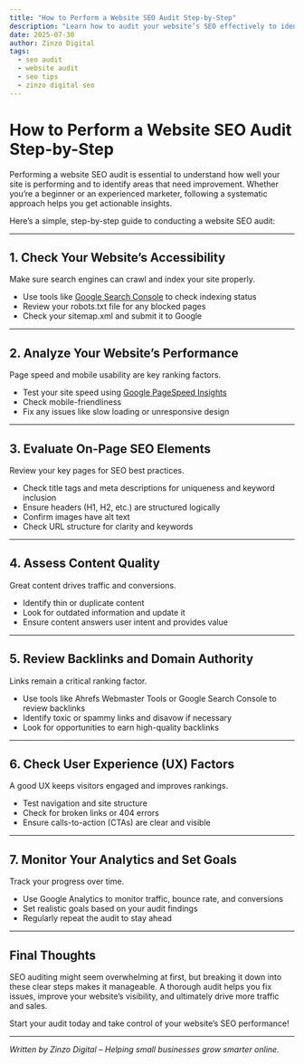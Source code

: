 ```yaml
---
title: "How to Perform a Website SEO Audit Step-by-Step"
description: "Learn how to audit your website’s SEO effectively to identify what’s working and what needs fixing."
date: 2025-07-30
author: Zinzo Digital
tags:
  - seo audit
  - website audit
  - seo tips
  - zinzo digital seo
---
```


# How to Perform a Website SEO Audit Step-by-Step

Performing a website SEO audit is essential to understand how well your site is performing and to identify areas that need improvement. Whether you’re a beginner or an experienced marketer, following a systematic approach helps you get actionable insights.

Here’s a simple, step-by-step guide to conducting a website SEO audit:

---

## 1. Check Your Website’s Accessibility

Make sure search engines can crawl and index your site properly.

- Use tools like [Google Search Console](https://search.google.com/search-console) to check indexing status  
- Review your robots.txt file for any blocked pages  
- Check your sitemap.xml and submit it to Google  

---

## 2. Analyze Your Website’s Performance

Page speed and mobile usability are key ranking factors.

- Test your site speed using [Google PageSpeed Insights](https://pagespeed.web.dev)  
- Check mobile-friendliness  
- Fix any issues like slow loading or unresponsive design  

---

## 3. Evaluate On-Page SEO Elements

Review your key pages for SEO best practices.

- Check title tags and meta descriptions for uniqueness and keyword inclusion  
- Ensure headers (H1, H2, etc.) are structured logically  
- Confirm images have alt text  
- Check URL structure for clarity and keywords  

---

## 4. Assess Content Quality

Great content drives traffic and conversions.

- Identify thin or duplicate content  
- Look for outdated information and update it  
- Ensure content answers user intent and provides value  

---

## 5. Review Backlinks and Domain Authority

Links remain a critical ranking factor.

- Use tools like Ahrefs Webmaster Tools or Google Search Console to review backlinks  
- Identify toxic or spammy links and disavow if necessary  
- Look for opportunities to earn high-quality backlinks  

---

## 6. Check User Experience (UX) Factors

A good UX keeps visitors engaged and improves rankings.

- Test navigation and site structure  
- Check for broken links or 404 errors  
- Ensure calls-to-action (CTAs) are clear and visible  

---

## 7. Monitor Your Analytics and Set Goals

Track your progress over time.

- Use Google Analytics to monitor traffic, bounce rate, and conversions  
- Set realistic goals based on your audit findings  
- Regularly repeat the audit to stay ahead  

---

## Final Thoughts

SEO auditing might seem overwhelming at first, but breaking it down into these clear steps makes it manageable. A thorough audit helps you fix issues, improve your website’s visibility, and ultimately drive more traffic and sales.

Start your audit today and take control of your website’s SEO performance!

---

*Written by Zinzo Digital – Helping small businesses grow smarter online.*
